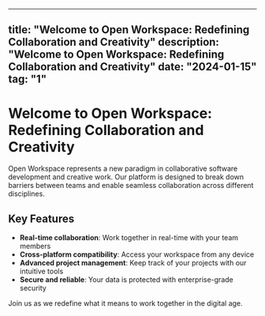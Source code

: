 
---
title: "Welcome to Open Workspace: Redefining Collaboration and Creativity"
description: "Welcome to Open Workspace: Redefining Collaboration and Creativity"
date: "2024-01-15"
tag: "1"
---

# Welcome to Open Workspace: Redefining Collaboration and Creativity

Open Workspace represents a new paradigm in collaborative software development and creative work. Our platform is designed to break down barriers between teams and enable seamless collaboration across different disciplines.

## Key Features

- **Real-time collaboration**: Work together in real-time with your team members
- **Cross-platform compatibility**: Access your workspace from any device
- **Advanced project management**: Keep track of your projects with our intuitive tools
- **Secure and reliable**: Your data is protected with enterprise-grade security

Join us as we redefine what it means to work together in the digital age.

